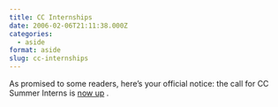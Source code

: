 ```yaml
---
title: CC Internships
date: 2006-02-06T21:11:38.000Z
categories:
  - aside
format: aside
slug: cc-internships
---
```

As promised to some readers, here’s your official notice: the call for <span class="caps">CC</span> Summer Interns is [now up][1] .



 [1]: http://creativecommons.org/weblog/entry/5770
